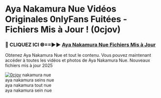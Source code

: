 # Aya Nakamura Nue Vidéos Originales 0nlyFans Fuitées - Fichiers Mis à Jour ! (0cjov)

<h3>🔴 CLIQUEZ ICI 🌐==►► <a href="https://tinyurl.com/2pmr4ezf" rel="nofollow">Aya Nakamura Nue Fichiers Mis à Jour</a></h3>

Obtenez Aya Nakamura Nue et tout le contenu. Vous pouvez maintenant accéder à toutes les vidéos et photos de Aya Nakamura Nue. Nouveaux fichiers mis à jour 2025

[![0cjov](https://i.imgur.com/6SNvagu.gif)](https://tinyurl.com/2pmr4ezf)
nakamura nue<br>
aya nakamura seins nue<br>
aya nakamura tout nue<br>
aya nakamura sein nue